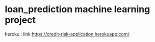 # loan_prediction machine learning project

heroku : link https://credit-risk-application.herokuapp.com/
